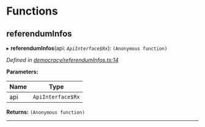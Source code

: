 

# Functions

<a id="referenduminfos"></a>

##  referendumInfos

▸ **referendumInfos**(api: *`ApiInterface$Rx`*): `(Anonymous function)`

*Defined in [democracy/referendumInfos.ts:14](https://github.com/polkadot-js/api/blob/1e8e0b2/packages/api-derive/src/democracy/referendumInfos.ts#L14)*

**Parameters:**

| Name | Type |
| ------ | ------ |
| api | `ApiInterface$Rx` |

**Returns:** `(Anonymous function)`

___


